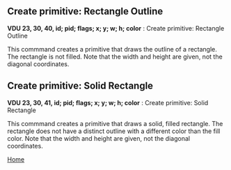 ## Create primitive: Rectangle Outline
<b>VDU 23, 30, 40, id; pid; flags; x; y; w; h; color</b> : Create primitive: Rectangle Outline

This commmand creates a primitive that draws the outline of a rectangle. The rectangle is not filled. Note that the width and
height are given, not the diagonal coordinates.

## Create primitive: Solid Rectangle
<b>VDU 23, 30, 41, id; pid; flags; x; y; w; h; color</b> : Create primitive: Solid Rectangle

This commmand creates a primitive that draws a solid, filled rectangle.
The rectangle does not have a distinct outline with a different
color than the fill color.
Note that the width and height are given, not the diagonal coordinates.

[Home](otf_mode.md)
